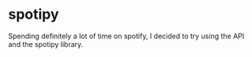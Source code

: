 # spotipy
Spending definitely a lot of time on spotify, I decided to try using the API and the spotipy library.
